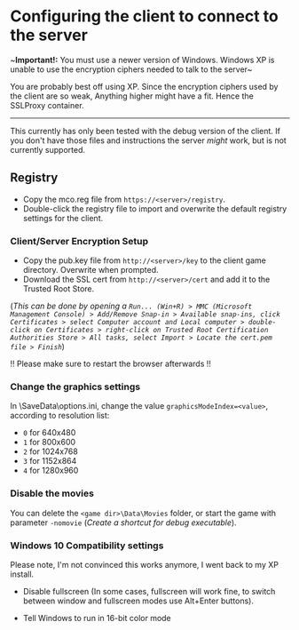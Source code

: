 # Configuring the client to connect to the server

~**Important!:** You must use a newer version of Windows. Windows XP is unable to use the encryption ciphers needed to talk to the server~

You are probably best off using XP. Since the encryption ciphers used by the client are so weak, Anything higher might have a fit. Hence the SSLProxy container.

---

This currently has only been tested with the debug version of the client. If you don't have those files and instructions the server _might_ work, but is not currently supported.

## Registry

-   Copy the mco.reg file from `https://<server>/registry`.
-   Double-click the registry file to import and overwrite the default registry settings for the client.

### Client/Server Encryption Setup

-   Copy the pub.key file from `http://<server>/key` to the client game directory. Overwrite when prompted.
-   Download the SSL cert from `http://<server>/cert` and add it to the Trusted Root Store.

(_This can be done by opening a `Run... (Win+R) > MMC (Microsoft Management Console) > Add/Remove Snap-in > Available snap-ins, click Certificates > select Computer account and Local computer > double-click on Certificates > right-click on Trusted Root Certification Authorities Store > All tasks, select Import > Locate the cert.pem file > Finish`_)

!! Please make sure to restart the browser afterwards !!

### Change the graphics settings

In <game dir>\SaveData\options.ini, change the value `graphicsModeIndex=<value>`, according to resolution list:

-   `0` for 640x480
-   `1` for 800x600
-   `2` for 1024x768
-   `3` for 1152x864
-   `4` for 1280x960

### Disable the movies

You can delete the `<game dir>\Data\Movies` folder, or start the game with parameter `-nomovie` (_Create a shortcut for debug executable_).

### Windows 10 Compatibility settings

Please note, I'm not convinced this works anymore, I went back to my XP install.

-   Disable fullscreen (In some cases, fullscreen will work fine, to switch between window and fullscreen modes use Alt+Enter buttons).

-   Tell Windows to run in 16-bit color mode
